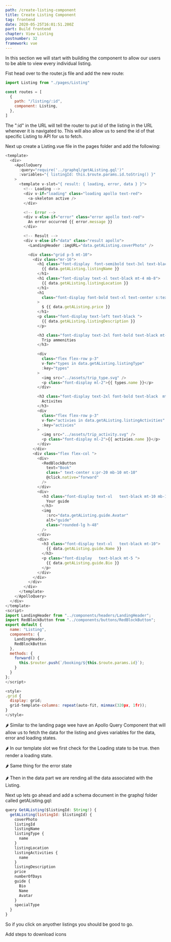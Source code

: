 ```yaml
---
path: /create-listing-component
title: Create Listing Component
tag: frontend
date: 2020-05-25T16:01:51.200Z
part: Build frontend
chapter: View Listing
postnumber: 32
framework: vue
---
```


In this section we will start with building the component to allow our users to be able to view every individual listing.

Fist head over to the router.js file and add the new route:

```javascript
import Listing from "./pages/Listing"

const routes = [
  {
    path: "/listing/:id",
    component: Listing,
  },
]
```

The ":id" in the URL will tell the router to put id of the listing in the URL whenever it is navigated to. This will also allow us to send the id of that specific Listing to API for us to fetch.

Next up create a Listing.vue file in the pages folder and add the following:

```javascript
<template>
  <div>
    <ApolloQuery
      :query="require('../graphql/getAListing.gql')"
      :variables="{ listingId: this.$route.params.id.toString() }"
    >
      <template v-slot="{ result: { loading, error, data } }">
        <!-- Loading -->
        <div v-if="loading" class="loading apollo text-red">
          <a-skeleton active />
        </div>

        <!-- Error -->
        <div v-else-if="error" class="error apollo text-red">
          An error occurred {{ error.message }}
        </div>

        <!-- Result -->
        <div v-else-if="data" class="result apollo">
          <LandingHeader :imgURL="data.getAListing.coverPhoto" />

          <div class="grid p-5 mt-10">
            <div class="mr-16">
              <h1 class="font-display  font-semibold text-3xl text-black">
                {{ data.getAListing.listingName }}
              </h1>
              <h1 class="font-display text-xl text-black mt-4 mb-8">
                {{ data.getAListing.listingLocation }}
              </h1>
              <h1
                class="font-display font-bold text-xl text-center s:text-left mb-5 text-black "
              >
                $ {{ data.getAListing.price }}
              </h1>
              <p class="font-display text-left text-black ">
                {{ data.getAListing.listingDescription }}
              </p>

              <h3 class="font-display text-2xl font-bold text-black mt-10">
                Trip ammenities
              </h3>

              <div
                class="flex flex-row p-3"
                v-for="types in data.getAListing.listingType"
                :key="types"
              >
                <img src="../assets/trip_type.svg" />
                <p class="font-display ml-2">{{ types.name }}</p>
              </div>

              <h3 class="font-display text-2xl font-bold text-black  mt-10">
                Activites
              </h3>
              <div
                class="flex flex-row p-3"
                v-for="activies in data.getAListing.listingActivities"
                :key="activies"
              >
                <img src="../assets/trip_activity.svg" />
                <p class="font-display ml-2">{{ activies.name }}</p>
              </div>
            </div>
            <div class="flex flex-col ">
              <div>
                <RedBlockButton
                  text="Book"
                  class=" text-center s:pr-20 mb-10 mt-10"
                  @click.native="forward"
                />
              </div>
              <div>
                <h3 class="font-display text-xl   text-black mt-10 mb-10">
                  Your guide
                </h3>
                <img
                  :src="data.getAListing.guide.Avatar"
                  alt="guide"
                  class="rounded-lg h-48"
                />
              </div>
              <div>
                <h3 class="font-display text-xl   text-black mt-10">
                  {{ data.getAListing.guide.Name }}
                </h3>
                <p class="font-display   text-black mt-5 ">
                  {{ data.getAListing.guide.Bio }}
                </p>
              </div>
            </div>
          </div>
        </div>
      </template>
    </ApolloQuery>
  </div>
</template>
<script>
import LandingHeader from "../components/headers/LandingHeader";
import RedBlockButton from "../components/buttons/RedBlockButton";
export default {
  name: "Listing",
  components: {
    LandingHeader,
    RedBlockButton
  },
  methods: {
    forward() {
      this.$router.push(`/booking/${this.$route.params.id}`);
    }
  }
};
</script>

<style>
.grid {
  display: grid;
  grid-template-columns: repeat(auto-fit, minmax(320px, 1fr));
}
</style>

```

🌶️ Similar to the landing page wee have an Apollo Query Component that will allow us to fetch the data for the listing and gives variables for the data, error and loading states.

🌶️ In our template slot we first check for the Loading state to be true. then render a loading state.

🌶️ Same thing for the error state

🌶️ Then in the data part we are rending all the data associated with the Listing.

Next up lets go ahead and add a schema document in the graphql folder called getAListing.gql:

```javascript
query GetAListing($listingId: String!) {
  getAListing(listingId: $listingId) {
    coverPhoto
    listingId
    listingName
    listingType {
      name
    }
    listingLocation
    listingActivities {
      name
    }
    listingDescription
    price
    numberOfDays
    guide {
      Bio
      Name
      Avatar
    }
    specialType
  }
}
```

So if you click on anyother listings you should be good to go.

Add steps to download icons
